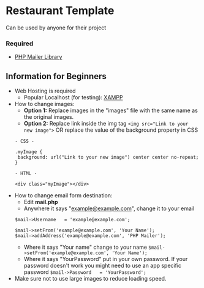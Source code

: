 # Restaurant Template
Can be used by anyone for their project
### Required
- [PHP Mailer Library](https://github.com/PHPMailer/PHPMailer)
## Information for Beginners
- Web Hosting is required
  - Popular Localhost (for testing): [XAMPP](https://www.apachefriends.org/index.html)
- How to change images:
  - **Option 1:** Replace images in the "images" file with the same name as the original images. 
  - **Option 2:** Replace link inside the img tag
   `<img src="Link to your new image">`
   OR replace the value of the background property in CSS
   ```
   - CSS -
   
   .myImage {
    background: url("Link to your new image") center center no-repeat;
   }
   
   - HTML -
   
   <div class="myImage"></div>
   ```
- How to change email form destination:
  - Edit **mail.php**
  - Anywhere it says "example@example.com", change it to your email
  ```
  $mail->Username   = 'example@example.com';
  ```
  ```
  $mail->setFrom('example@example.com', 'Your Name');
  $mail->addAddress('example@example.com', 'PHP Mailer');
  ```
  - Where it says "Your name" change to your name `$mail->setFrom('example@example.com', 'Your Name');`
  - Where it says "YourPassword" put in your own password. If your password doesn't work you might need to use an app specific password `$mail->Password   = 'YourPassword';`
- Make sure not to use large images to reduce loading speed.
